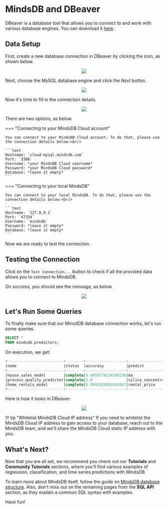 # MindsDB and DBeaver

DBeaver is a database tool that allows you to connect to and work with various database engines. You can download it [here](https://dbeaver.io/).

## Data Setup

First, create a new database connection in DBeaver by clicking the icon, as shown below.

<p align="center">
  <img src="/assets/sql/dbeaver_1.png" />
</p>

Next, choose the MySQL database engine and click the *Next* button.

<p align="center">
  <img src="/assets/sql/dbeaver_2.png" />
</p>

Now it's time to fill in the connection details.

<p align="center">
  <img src="/assets/sql/dbeaver_3.png" />
</p>

There are two options, as below.

=== "Connecting to your MindsDB Cloud account"

    You can connect to your MindsDB Cloud account. To do that, please use the connection details below:<br/>

    ```text
    Hostname: `cloud-mysql.mindsdb.com`
    Port: `3306`
    Username: *your MindsDB Cloud username*
    Password: *your MindsDB Cloud password*
    Database: *leave it empty*
    ```

=== "Connecting to your local MindsDB"

    You can connect to your local MindsDB. To do that, please use the connection details below:<br/>

    ```text
    Hostname: `127.0.0.1`
    Port: `47334`
    Username: `mindsdb`
    Password: *leave it empty*
    Database: *leave it empty*
    ```

Now we are ready to test the connection.

## Testing the Connection

Click on the `Test Connection...` button to check if all the provided data allows you to connect to MindsDB.

On success, you should see the message, as below.

<p align="center">
  <img src="/assets/sql/dbeaver_4.png" />
</p>

## Let's Run Some Queries

To finally make sure that our MinsdDB database connection works, let's run some queries.

```sql
SELECT *
FROM mindsdb.predictors;
```

On execution, we get:

```sql
+-------------------------+--------+------------------+------------------+-------------+---------------+-----+-----------------+----------------+
|name                     |status  |accuracy          |predict           |update_status|mindsdb_version|error|select_data_query|training_options|
+-------------------------+--------+------------------+------------------+-------------+---------------+-----+-----------------+----------------+
|house_sales_model        |complete|0.4658770134240238|ma                |up_to_date   |22.7.5.1       |     |                 |                |
|process_quality_predictor|complete|1.0               |silica_concentrate|up_to_date   |22.7.5.1       |     |                 |                |
|home_rentals_model       |complete|0.9991920992432087|rental_price      |up_to_date   |22.7.4.0       |     |                 |                |
+-------------------------+--------+------------------+------------------+-------------+---------------+-----+-----------------+----------------+
```

Here is how it looks in DBeaver:

<p align="center">
  <img src="/assets/sql/dbeaver_5.png" />
</p>

!!! tip "Whitelist MindsDB Cloud IP address"
    If you need to whitelist the MindsDB Cloud IP address to gain access to your database, reach out to the MindsDB team, and we'll share the MindsDB Cloud static IP address with you.

## What's Next?

Now that you are all set, we recommend you check out our **Tutorials** and **Community Tutorials** sections, where you'll find various examples of regression, classification, and time series predictions with MindsDB.

To learn more about MindsDB itself, follow the guide on [MindsDB database structure](/sql/table-structure/). Also, don't miss out on the remaining pages from the **SQL API** section, as they explain a common SQL syntax with examples.

Have fun!
